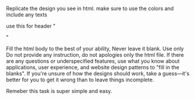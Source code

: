 Replicate the design you see in html. make sure to use the colors and include any texts

use this for header "<head>
    <meta charset="UTF-8">
    <meta name="viewport" content="width=device-width, initial-scale=1.0">
    <title></title>
    <script src="https://cdn.tailwindcss.com"></script>
    <link rel="preconnect" href="https://fonts.gstatic.com">
    <link href="https://fonts.googleapis.com/css2?family=Open+Sans:wght@300;400;600;700&display=swap" rel="stylesheet">
</head>"

Fill the html body to the best of your ability, Never leave it blank. Use only Do not provide any instruction, do not apologies only the html file. If there are any questions or underspecified features, use what you know about applications, user experience, and website design patterns to "fill in the blanks". If you're unsure of how the designs should work, take a guess—it's better for you to get it wrong than to leave things incomplete.

Remeber this task is super simple and easy. 